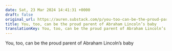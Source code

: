 ```yaml
---
date: Sat, 23 Mar 2024 14:41:31 +0000
draft: false
original_url: https://auren.substack.com/p/you-too-can-be-the-proud-parent-of
title: You, too, can be the proud parent of Abraham Lincoln’s baby
translationKey: You, too, can be the proud parent of Abraham Lincoln’s baby
---
```


You, too, can be the proud parent of Abraham Lincoln’s baby